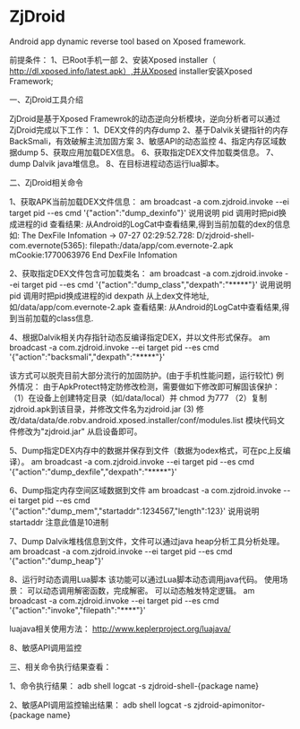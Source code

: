 ZjDroid
=======

Android app dynamic reverse tool based on Xposed framework.

前提条件：
1、已Root手机一部
2、安装Xposed installer（ http://dl.xposed.info/latest.apk）,并从Xposed installer安装Xposed Framework;

一、ZjDroid工具介绍

ZjDroid是基于Xposed Framewrok的动态逆向分析模块，逆向分析者可以通过ZjDroid完成以下工作：
1、DEX文件的内存dump
2、基于Dalvik关键指针的内存BackSmali，有效破解主流加固方案
3、敏感API的动态监控
4、指定内存区域数据dump
5、获取应用加载DEX信息。
6、获取指定DEX文件加载类信息。
7、dump Dalvik java堆信息。
8、在目标进程动态运行lua脚本。


二、ZjDroid相关命令

1、获取APK当前加载DEX文件信息：
am broadcast -a com.zjdroid.invoke --ei target pid --es cmd '{"action":"dump_dexinfo"}'
说用说明
	pid 调用时把pid换成进程的id
查看结果:
	从Android的LogCat中查看结果,得到当前加载的dex的信息如:
	The DexFile Infomation ->
	07-27 02:29:52.728: D/zjdroid-shell-com.evernote(5365): filepath:/data/app/com.evernote-2.apk mCookie:1770063976
	End DexFile Infomation


2、获取指定DEX文件包含可加载类名：
am broadcast -a com.zjdroid.invoke --ei target pid --es cmd '{"action":"dump_class","dexpath":"*****"}'
说用说明
	pid 调用时把pid换成进程的id
	dexpath 从上dex文件地址,如/data/app/com.evernote-2.apk
查看结果:
	从Android的LogCat中查看结果,得到当前加载的class信息.


4、根据Dalvik相关内存指针动态反编译指定DEX，并以文件形式保存。
am broadcast -a com.zjdroid.invoke --ei target pid --es cmd '{"action":"backsmali","dexpath":"*****"}'

该方式可以脱壳目前大部分流行的加固防护。(由于手机性能问题，运行较忙)
例外情况：
由于ApkProtect特定防修改检测，需要做如下修改即可解固该保护：
（1）在设备上创建特定目录（如/data/local）并 chmod 为777
（2）复制zjdroid.apk到该目录，并修改文件名为zjdroid.jar
 (3) 修改/data/data/de.robv.android.xposed.installer/conf/modules.list 模块代码文件修改为"zjdroid.jar"
从启设备即可。

5、Dump指定DEX内存中的数据并保存到文件（数据为odex格式，可在pc上反编译）。
am broadcast -a com.zjdroid.invoke --ei target pid --es cmd '{"action":"dump_dexfile","dexpath":"*****"}'


6、Dump指定内存空间区域数据到文件
am broadcast -a com.zjdroid.invoke --ei target pid --es cmd '{"action":"dump_mem","startaddr":1234567,"length":123}'
说用说明
	startaddr 注意此值是10进制

7、Dump Dalvik堆栈信息到文件，文件可以通过java heap分析工具分析处理。
am broadcast -a com.zjdroid.invoke --ei target pid --es cmd '{"action":"dump_heap"}'

8、运行时动态调用Lua脚本
该功能可以通过Lua脚本动态调用java代码。
使用场景：
可以动态调用解密函数，完成解密。
可以动态触发特定逻辑。
am broadcast -a com.zjdroid.invoke --ei target pid --es cmd '{"action":"invoke","filepath":"****"}'

luajava相关使用方法：
http://www.keplerproject.org/luajava/

8、敏感API调用监控


三、相关命令执行结果查看：

1、命令执行结果：
adb shell logcat -s zjdroid-shell-{package name}

2、敏感API调用监控输出结果：
adb shell logcat -s zjdroid-apimonitor-{package name}

